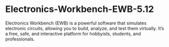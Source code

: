 # Electronics-Workbench-EWB-5.12
Electronics Workbench (EWB) is a powerful software that simulates electronic circuits, allowing you to build, analyze, and test them virtually. It’s a free, safe, and interactive platform for hobbyists, students, and professionals.
